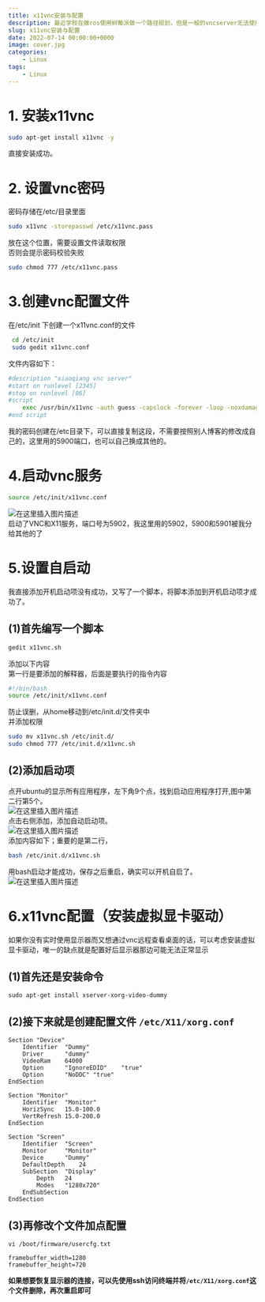 ```yaml
---
title: x11vnc安装与配置
description: 最近学校在做ros使用树莓派做一个路径规划，但是一般的vncserver无法使用rviz可视化工具，所以选择了x11vnc这款工具。
slug: x11vnc安装与配置
date: 2022-07-14 00:00:00+0000
image: cover.jpg
categories:
    - Linux
tags:
    - Linux
---
```





# 1. 安装x11vnc

```bash
sudo apt-get install x11vnc -y
```

直接安装成功。

# 2. 设置vnc密码

密码存储在/etc/目录里面

```bash
sudo x11vnc -storepasswd /etc/x11vnc.pass
```

放在这个位置，需要设置文件读取权限  
否则会提示密码校验失败

```bash
sudo chmod 777 /etc/x11vnc.pass
```

# 3.创建vnc配置文件

在/etc/init 下创建一个x11vnc.conf的文件

```bash
 cd /etc/init 
 sudo gedit x11vnc.conf
```

文件内容如下：

```bash
#description "xiaoqiang vnc server"
#start on runlevel [2345]
#stop on runlevel [06]
#script
    exec /usr/bin/x11vnc -auth guess -capslock -forever -loop -noxdamage -repeat -rfbauth /etc/x11vnc.pass -rfbport 5900 -shared
#end script
```

我的密码创建在/etc目录下，可以直接复制这段，不需要按照别人博客的修改成自己的，这里用的5900端口，也可以自己换成其他的。

# 4.启动vnc服务

```bash
source /etc/init/x11vnc.conf
```

![在这里插入图片描述](https://img-blog.csdnimg.cn/12b8d37ebfbb4160a7d50196cf3bd2b7.png)  
启动了VNC和X11服务，端口号为5902，我这里用的5902，5900和5901被我分给其他的了

# 5.设置自启动

我直接添加开机启动项没有成功，又写了一个脚本，将脚本添加到开机启动项才成功了。

## (1)首先编写一个脚本

```bash
gedit x11vnc.sh
```

添加以下内容  
第一行是要添加的解释器，后面是要执行的指令内容

```bash
#!/bin/bash
source /etc/init/x11vnc.conf
```

防止误删，从home移动到/etc/init.d/文件夹中  
并添加权限

```bash
sudo mv x11vnc.sh /etc/init.d/
sudo chmod 777 /etc/init.d/x11vnc.sh
```

## (2)添加启动项

点开ubuntu的显示所有应用程序，左下角9个点，找到启动应用程序打开,图中第二行第5个。  
![在这里插入图片描述](https://img-blog.csdnimg.cn/b1f7234307b64d9ca6844704a100a243.png)  
点击右侧添加，添加自动启动项。  
![在这里插入图片描述](https://img-blog.csdnimg.cn/fd2f7303980f4e7598e7f4ce6950ef20.png)  
添加内容如下；重要的是第二行，

```bash
bash /etc/init.d/x11vnc.sh
```

用bash启动才能成功，保存之后重启，确实可以开机自启了。  
![在这里插入图片描述](https://img-blog.csdnimg.cn/caa1005977844d8baffbba60e7d6ea93.png)

# 6.x11vnc配置（安装虚拟显卡驱动）

如果你没有实时使用显示器而又想通过vnc远程查看桌面的话，可以考虑安装虚拟显卡驱动，唯一的缺点就是配置好后显示器那边可能无法正常显示

## (1)首先还是安装命令

```
sudo apt-get install xserver-xorg-video-dummy
```
## (2)接下来就是创建配置文件 `/etc/X11/xorg.conf`

```
Section "Device"
    Identifier  "Dummy"
    Driver      "dummy"
    VideoRam    64000
    Option      "IgnoreEDID"    "true"
    Option      "NoDDC" "true"
EndSection

Section "Monitor"
    Identifier  "Monitor"
    HorizSync   15.0-100.0
    VertRefresh 15.0-200.0
EndSection

Section "Screen"
    Identifier  "Screen"
    Monitor     "Monitor"
    Device      "Dummy"
    DefaultDepth    24
    SubSection  "Display"
        Depth   24
        Modes   "1280x720"
    EndSubSection
EndSection
```

## (3)再修改个文件加点配置

```
vi /boot/firmware/usercfg.txt
```

```
framebuffer_width=1280
framebuffer_height=720
```

**如果想要恢复显示器的连接，可以先使用ssh访问终端并将`/etc/X11/xorg.conf`这个文件删除，再次重启即可**
